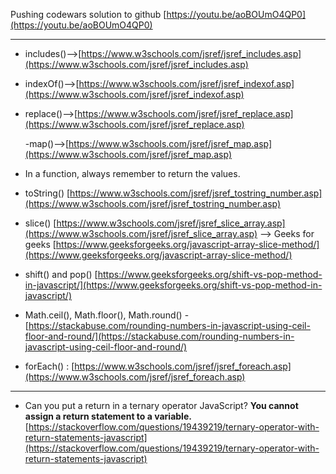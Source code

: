 Pushing codewars solution to github
[https://youtu.be/aoBOUmO4QP0](https://youtu.be/aoBOUmO4QP0)

---

- includes()-->[https://www.w3schools.com/jsref/jsref_includes.asp](https://www.w3schools.com/jsref/jsref_includes.asp)

- indexOf()-->[https://www.w3schools.com/jsref/jsref_indexof.asp](https://www.w3schools.com/jsref/jsref_indexof.asp)

- replace()-->[https://www.w3schools.com/jsref/jsref_replace.asp](https://www.w3schools.com/jsref/jsref_replace.asp)

  -map()-->[https://www.w3schools.com/jsref/jsref_map.asp](https://www.w3schools.com/jsref/jsref_map.asp)

- In a function, always remember to return the values.

- toString() [https://www.w3schools.com/jsref/jsref_tostring_number.asp](https://www.w3schools.com/jsref/jsref_tostring_number.asp)

- slice() [https://www.w3schools.com/jsref/jsref_slice_array.asp](https://www.w3schools.com/jsref/jsref_slice_array.asp) --> Geeks for geeks [https://www.geeksforgeeks.org/javascript-array-slice-method/](https://www.geeksforgeeks.org/javascript-array-slice-method/)

- shift() and pop() [https://www.geeksforgeeks.org/shift-vs-pop-method-in-javascript/](https://www.geeksforgeeks.org/shift-vs-pop-method-in-javascript/)

- Math.ceil(), Math.floor(), Math.round() -[https://stackabuse.com/rounding-numbers-in-javascript-using-ceil-floor-and-round/](https://stackabuse.com/rounding-numbers-in-javascript-using-ceil-floor-and-round/)

- forEach() : [https://www.w3schools.com/jsref/jsref_foreach.asp](https://www.w3schools.com/jsref/jsref_foreach.asp)

---

- Can you put a return in a ternary operator JavaScript?
  **You cannot assign a return statement to a variable.**
  [https://stackoverflow.com/questions/19439219/ternary-operator-with-return-statements-javascript](https://stackoverflow.com/questions/19439219/ternary-operator-with-return-statements-javascript)
